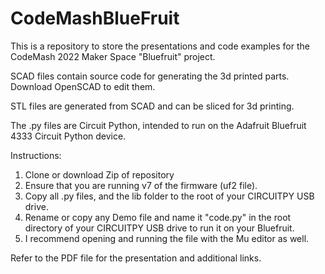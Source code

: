 # CodeMashBlueFruit


This is a repository to store the presentations and code examples for the CodeMash 2022 Maker Space "Bluefruit" project.

SCAD files contain source code for generating the 3d printed parts. Download OpenSCAD to edit them. 

STL files are generated from SCAD and can be sliced for 3d printing.

The .py files are Circuit Python, intended to run on the Adafruit Bluefruit 4333 Circuit Python device.

Instructions:

1. Clone or download Zip of repository
2. Ensure that you are running v7 of the firmware (uf2 file). 
3. Copy all .py files, and the lib folder to the root of your CIRCUITPY USB drive.
4. Rename or copy any Demo file and name it "code.py" in the root directory of your CIRCUITPY USB drive to run it on your Bluefruit.
5. I recommend opening and running the file with the Mu editor as well.

Refer to the PDF file for the presentation and additional links.





